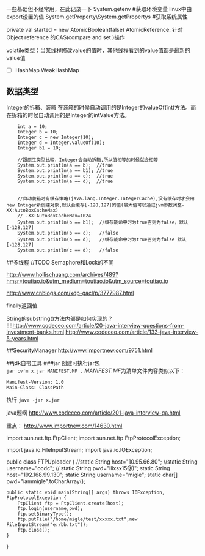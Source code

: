 
一些基础但不经常用，在此记录一下
System.getenv  #获取环境变量  linux中由export设置的值
System.getProperty\System.getPropertys #获取系统属性


  private val started = new AtomicBoolean(false)
  AtomicReference:
    针对 Object reference 的CAS(compare and set )操作  


  volatile类型：当某线程修改value的值时，其他线程看到的value值都是最新的value值


- [ ] HashMap WeakHashMap


## 数据类型

Integer的拆箱、装箱
在装箱的时候自动调用的是Integer的valueOf(int)方法。而在拆箱的时候自动调用的是Integer的intValue方法。

        int a = 10;
        Integer b = 10;
        Integer c = new Integer(10);
        Integer d = Integer.valueOf(10);
        Integer b1 = 10;

        //跟原生类型比较，Integer会自动拆箱,所以值相等的时候就会相等
        System.out.println(a == b);  //true
        System.out.println(a == b1); //true
        System.out.println(a == c);  //true
        System.out.println(a == d);  //true


        //自动装箱时有缓存策略(java.lang.Integer.IntegerCache),没有缓存时才会用new Integer新创建对象,默认会缓存[-128,127]的值(最大值可以通过jvm参数调整-XX:AutoBoxCacheMax)
        // -XX:AutoBoxCacheMax=1024
        System.out.println(b == b1);  //缓存能命中时为true否则为false，默认[-128,127]
        System.out.println(b == c);   //false
        System.out.println(b == d);   //缓存能命中时为true否则为false 默认[-128,127]
        System.out.println(c == d);   //false



##多线程
//TODO
Semaphore和Lock的不同


http://www.hollischuang.com/archives/489?hmsr=toutiao.io&utm_medium=toutiao.io&utm_source=toutiao.io

http://www.cnblogs.com/xdp-gacl/p/3777987.html


finally返回值 

String的substring()方法内部是如何实现的？
!!!!http://www.codeceo.com/article/20-java-interview-questions-from-investment-banks.html
http://www.codeceo.com/article/133-java-interview-5-years.html
        


##SecurityManager
http://www.importnew.com/9751.html

##jdk自带工具
###jar
创建可执行jar包  
`jar cvfm x.jar MANIFEST.MF .`
*MANIFEST.MF*为清单文件内容类似以下：

```
Manifest-Version: 1.0
Main-Class: ClassPath

```

执行 `java -jar x.jar`  



java题纲
http://www.codeceo.com/article/201-java-interview-qa.html


重点：
http://www.importnew.com/14630.html





import sun.net.ftp.FtpClient;
import sun.net.ftp.FtpProtocolException;

import java.io.FileInputStream;
import java.io.IOException;

public class FTPUploader {
   //static String host="10.95.66.80";
   //static String username="ocdc";
  // static String pwd="llixsx15@)";
    static String host="192.168.99.130";
    static String username="migle";
    static char[] pwd="iammigle".toCharArray();

    public static void main(String[] args) throws IOException, FtpProtocolException {
        FtpClient ftp = FtpClient.create(host);
        ftp.login(username,pwd);
        ftp.setBinaryType();
        ftp.putFile("/home/migle/test/xxxxx.txt",new FileInputStream("e:/bb.txt"));
        ftp.close();
    }
}